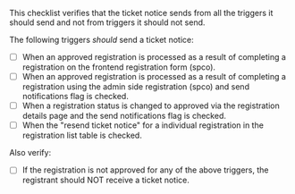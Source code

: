 This checklist verifies that the ticket notice sends from all the triggers it should send and not from triggers it should not send.

The following triggers _should_ send a ticket notice:

* [ ] When an approved registration is processed as a result of completing a registration on the frontend registration form (spco).
* [ ] When an approved registration is processed as a result of completing a registration using the admin side registration (spco) and send notifications flag is checked.
* [ ] When a registration status is changed to approved via the registration details page and the send notifications flag is checked.
* [ ] When the "resend ticket notice" for a individual registration in the registration list table is checked.

Also verify:

* [ ] If the registration is not approved for any of the above triggers, the registrant should NOT receive a ticket notice.